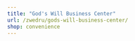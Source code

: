 ```yaml
---
title: "God's Will Business Center"
url: /zwedru/gods-will-business-center/
shop: convenience
---
```

